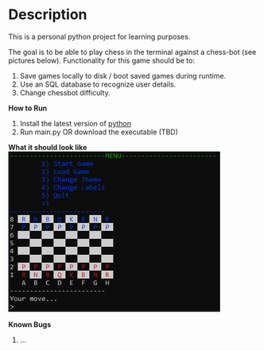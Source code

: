 # Description 
This is a personal python project for learning purposes. 

The goal is to be able to play chess in the terminal against a chess-bot (see pictures below). Functionality for this game should be to:
1. Save games locally to disk / boot saved games during runtime.
2. Use an SQL database to recognize user details.
3. Change chessbot difficulty.

**How to Run**  
1. Install the latest version of [python](https://www.python.org/downloads/) 
2. Run main.py OR download the executable (TBD)


**What it should look like**
![screenshot of the game](game_example_img.PNG)

**Known Bugs**
1. ...


